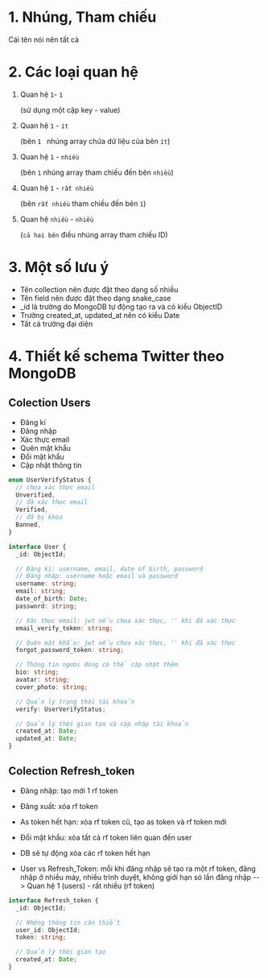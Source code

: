 # 1. Nhúng, Tham chiếu

Cái tên nói nên tất cả

# 2. Các loại quan hệ

1. Quan hệ `1`- `1`

   (sử dụng một cặp key - value)

2. Quan hệ `1` - `ít`

   (bên `1 ` nhúng array chứa dữ liệu của bên `ít`)

3. Quan hệ `1` - `nhiều`

   (bên `1` nhúng array tham chiếu đến bên `nhiều`)

4. Quan hệ `1` - `rất nhiều`

   (bên `rất nhiều` tham chiếu đến bên `1`)

5. Quan hệ `nhiều` - `nhiều`

   (`cả hai bên` điều nhúng array tham chiếu ID)

# 3. Một số lưu ý

- Tên collection nên được đặt theo dạng số nhiều
- Tên field nên được đặt theo dạng snake_case
- \_id là trường do MongoDB tự động tạo ra và có kiểu ObjectID
- Trường created_at, updated_at nên có kiểu Date
- Tất cả trường đại diện

# 4. Thiết kế schema Twitter theo MongoDB

## Colection Users

- Đăng kí
- Đăng nhập
- Xác thực email
- Quên mật khẩu
- Đổi mật khẩu
- Cập nhật thông tin

```ts
enum UserVerifyStatus {
  // chưa xác thực email
  Unverified,
  // đã xác thực email
  Verified,
  // đã bị khóa
  Banned,
}

interface User {
  _id: ObjectId;

  // Đăng kí: username, email, date of birth, password
  // Đăng nhập: username hoặc email và password
  username: string;
  email: string;
  date_of_birth: Date;
  password: string;

  // Xác thực email: jwt nếu chưa xác thực, '' khi đã xác thực
  email_verify_token: string;

  // Quên mật khẩu: jwt nếu chưa xác thực, '' khi đã xác thực
  forgot_password_token: string;

  // Thông tin người dùng có thể cập nhật thêm
  bio: string;
  avatar: string;
  cover_photo: string;

  // Quản lý trạng thái tài khoản
  verify: UserVerifyStatus;

  // Quản lý thời gian tạo và cập nhập tài khoản
  created_at: Date;
  updated_at: Date;
}
```

## Colection Refresh_token

- Đăng nhập: tạo mới 1 rf token
- Đăng xuất: xóa rf token
- As token hết hạn: xòa rf token cũ, tạo as token và rf token mới
- Đổi mật khẩu: xóa tất cả rf token liên quan đến user
- DB sẽ tự động xóa các rf token hết hạn

- User vs Refresh_Token: mỗi khi đăng nhập sẽ tạo ra một rf token, đăng nhập ở nhiều máy, nhiều trình duyệt, không giới hạn só lần đăng nhập
  --> Quan hệ 1 (users) - rất nhiều (rf token)

```ts
interface Refresh_token {
  _id: ObjectId;

  // Những thông tin cân thiết
  user_id: ObjectId;
  token: string;

  // Quản lý thời gian tạo
  created_at: Date;
}
```
